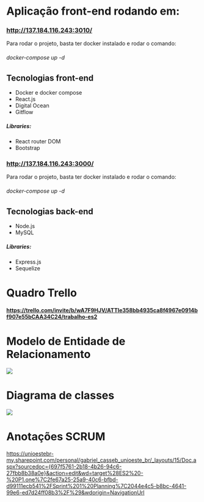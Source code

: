# Aplicação front-end rodando em:

### http://137.184.116.243:3010/

Para rodar o projeto, basta ter docker instalado e rodar o comando:

###### docker-compose up -d

## Tecnologias front-end

- Docker e docker compose
- React.js
- Digital Ocean
- Gitflow

##### Libraries:

- React router DOM
- Bootstrap

### http://137.184.116.243:3000/

Para rodar o projeto, basta ter docker instalado e rodar o comando:

###### docker-compose up -d

## Tecnologias back-end

- Node.js
- MySQL

##### Libraries:

- Express.js
- Sequelize


# Quadro Trello

#### https://trello.com/invite/b/wA7F9HJV/ATTIe358bb4935ca8f4967e0914bf907e55bCAA34C24/trabalho-es2


# Modelo de Entidade de Relacionamento

<img src="https://cdn.discordapp.com/attachments/1005328503429922827/1216564179704479804/tt.png?ex=6600d8af&is=65ee63af&hm=4abf18b5c157646cc04eac2e7858bfca1c1932ca70e470a3f8b70309cf6326af&">

# Diagrama de classes

<img src="https://cdn.discordapp.com/attachments/1005328503429922827/1216587630217789440/image.png?ex=6600ee86&is=65ee7986&hm=033966da6baf682ac43e9ad2113da56870f5e67703fe4c3ce493fc431a9ef6f9&">

# Anotações SCRUM

https://unioestebr-my.sharepoint.com/personal/gabriel_casseb_unioeste_br/_layouts/15/Doc.aspx?sourcedoc={697f5761-2b18-4b26-94c6-27fbb8b38a0e}&action=edit&wd=target%28ES2%20-%20P1.one%7C2fe67a25-25a9-40c6-bfbd-d99111ecb541%2FSprint%201%20Planning%7C2044e4c5-b8bc-4641-99e6-ed7d24ff08b3%2F%29&wdorigin=NavigationUrl
